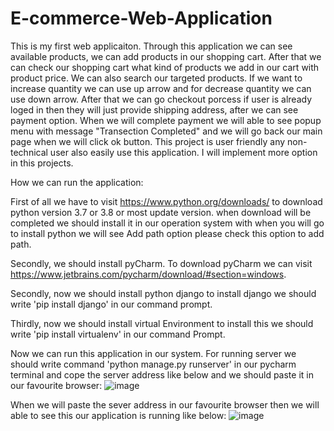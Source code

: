 # E-commerce-Web-Application
This is my first web applicaiton. Through this application we can see available products, we can add products in our shopping cart. After that we can check our shopping cart what kind of products we add in our cart with product price. We can also search our targeted products. If we want to increase quantity we can use up arrow and for decrease quantity we can use down arrow. After that we can go checkout porcess if user is already loged in then they will just provide shipping address, after we can see payment option. When we will complete payment we will able to see popup menu with message "Transection Completed" and we will go back our main page when we will click ok button. This project is user friendly any non-technical user also easily use this application. I will implement more option in this projects.

How we can run the application:

First of all we have to visit https://www.python.org/downloads/ to download python version 3.7 or 3.8 or most update version. when download will be completed we should install it in our operation system with when you will go to install python we will see Add path option please check this option to add path.

Secondly, we should install pyCharm. To download pyCharm we can visit https://www.jetbrains.com/pycharm/download/#section=windows.   

Secondly, now we should install python django to install django we should write 'pip install django' in our command prompt. 

Thirdly, now we should install virtual Environment to install this we should write 'pip install virtualenv' in our command Prompt.

Now we can run this application in our system. For running server we should write command 'python manage.py runserver' in our pycharm terminal and cope the server address like below and we should paste it in our favourite browser:
![image](https://user-images.githubusercontent.com/41536380/87870344-4f935b00-c9a7-11ea-858b-4d42f7cb7312.png)

When we will paste the sever address in our favourite browser then we will able to see this our application is running like below:
![image](https://user-images.githubusercontent.com/41536380/87870446-65ede680-c9a8-11ea-8442-c41fda3702c5.png)






